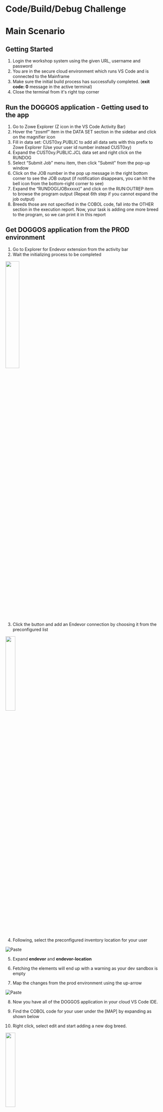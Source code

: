# Code/Build/Debug Challenge
# Main Scenario
## Getting Started

1. Login the workshop system using the given URL, username and password
2. You are in the secure cloud environment which runs VS Code and is connected to the Mainframe
3. Make sure the initial build process has successfully completed. (**exit code: 0** message in the active terminal)
4. Close the terminal from it's right top corner

## Run the DOGGOS application - Getting used to the app
1. Go to Zowe Explorer (Z icon in the VS Code Activity Bar)
2. Hover the “zosmf” item in the DATA SET section in the sidebar and click on the magnifier icon
3. Fill in data set: CUST0xy.PUBLIC to add all data sets with this prefix to Zowe Explorer (Use your user id number instead CUST0xy) 
4. Expand the CUST0xy.PUBLIC.JCL data set and right click on the RUNDOG
5. Select “Submit Job” menu item, then click "Submit" from the pop-up window
6. Click on the JOB number in the pop up message in the right bottom corner to see the JOB output (if notification disappears, you can hit the bell icon from the bottom-right corner to see)
7. Expand the “RUNDOG(JOBxxxxx)” and click on the RUN:OUTREP item to browse the program output (Repeat 6th step if you cannot expand the job output)
8. Breeds those are not specified in the COBOL code, fall into the OTHER section in the execution report. Now, your task is adding one more breed to the program, so we can print it in this report

## Get DOGGOS application from the PROD environment

1. Go to Explorer for Endevor extension from the activity bar
2. Wait the initializing process to be completed

<img src='images/endevor/end5.png' width='30%'>

3. Click the button and add an Endevor connection by choosing it from the preconfigured list

<img src='images/endevor/end6.png' width='25%'>

4. Following, select the preconfigured inventory location for your user

![Paste](images/endevor/end7.png)

5. Expand **endevor** and **endevor-location** 

6. Fetching the elements will end up with a warning as your dev sandbox is empty

7. Map the changes from the prod environment using the up-arrow

![Paste](images/endevor/end10.png)

8. Now you have all of the DOGGOS application in your cloud VS Code IDE.

9. Find the COBOL code for your user under the [MAP] by expanding as shown below

10. Right click, select edit and start adding a new dog breed.

<img src='images/endevor/end11.png' width='25%'>

## Edit the DOGGOS application

1. Copy block of code (lines 59-61)
2. Paste it after line 61 (You can use CTRL+G to jump into the given line number)
3. Change JINGO to another dog breed name (e. g. **HUSKY**) in the whole pasted block of code
4. For HUSKY-INDEX-VALUE change VALUE to 9  (line 63)
5. For OTHER-INDEX-VALUE change VALUE to 10 (line 66)
6. Change PIC 9(1) to PIC 9(2) for OTHER-INDEX-VALUE (line 66)
7. Change OCCURS value to 10 (line 71)
8. Copy block of code (lines 208-210)
9. Paste it after line 210
10. Change JINGO to the dog breed name you picked in step 3 (**HUSKY**) within the pasted block of code
11. Copy block of code (lines 139-142)
12. Paste it after line 142
13. Change JINGO to the dog breed name you picked in step 3 (**HUSKY**) within the pasted block of code
14. Use CTRL+S (or COMMAND+S) to save the changes and bring the file to your sandbox
15. A prompt will ask for the Endevor path to upload the cobol element. Hit enter to approve the pre-filled value

<img src='images/endevor/end14.png' width='40%'>

16. Add your mainframe username as CCID, and add a change comment (e.g 'new breed added').
17. Wait for upload&fetch elements

## Build and link the DOGGOS application

1. Collapse the [MAP] to see your edited COBOL element

![Paste](images/endevor/end15.png)

2. Expand LNK, find the element with your user id, right click and edit

<img src='images/endevor/end16.png' width='30%'>

3. Without any edit, use CTRL+S (or COMMAND+S) to bring the file to your sandbox
4. A prompt will ask for the Endevor path to upload the link element. Hit enter to approve the pre-filled value
5. Add your mainframe username as CCID, and add a comment (e.g 'bring link element').
6. Wait for upload&fetching elements
7. Collapse the [MAP] to see your edited LINK element
8. At this step your Explorer for Endevor tab would look like the following:

![Paste](images/endevor/end17.png)

9. Right click on the DOGGOSXX element under COBOL, select generate in place. This will generate the object modules
    1. Add your mainframe user name as CCID
    2. Add a comment (e.g 'generate object modules')

10. Right click on the DOGGOSXX element under LNK, select generate in place. This will generate the load modules
    1. Add your mainframe user name as CCID
    2. Add a comment (e.g 'generate load modules')


## Run the DOGGOS application AFTER the change is made

1. Go to Zowe Explorer (Z icon in the VS Code Activity Bar)
2. Hover the “zosmf” item in the DATA SET section in the sidebar and click on the magnifier icon.
3. Click on the CUST0xy.PUBLIC.INPUT data set  to edit it
4. Add the following line with the name of the dog breed you chose in the code change (**HUSKY**)

![Change](images/image06.png)

5. Use CTRL+S (or COMMAND+S) to save the change
6. Expand the CUST0xy.PUBLIC.JCL data set and right click on the **NDRUNDOG**
7. Select “Submit Job” menu item, then click "Submit" from the pop-up window
8. Click on the JOB number in the pop up message in the right bottom corner to see the JOB output
9. Expand the “NDRUNDOG(JOBxxxxx)” and click on the RUN:OUTREP item to browse the program output (Repeat 8th step if you cannot expand the job output)

The new dog breed “HUSKY” is listed and the counter reports 11 adopted HUSKY dogs. 🎉

## Debug

1. Let’s introduce a bug in the program data 🙂 Go to the input file again and change the breed from “JINGO” to “JINGA”.
2. Use CTRL+S (or COMMAND+S) to save the change
3. Rerun the application repeating the steps in the previous section (from 6th step) 
4. Open the output file and see that report is wrong, it now contains 0 for JINGO and 6 for the OTHER
5. Let’s debug the program
6. Go to debugger extension by clicking the play icon with a bug

<img src='images/endevor/end19.png' width='30%'>

7. We already have the debugging session preconfigured for DOGGOS application, make sure you choose the one for Endevor from the dropdown

<img src='images/endevor/end20.png' width='30%'>

7. Hit the green play icon to start debugging.
8. You will be asked for your Mainframe password. It is the same as your  mainframe userID. Now the debugger will fetch the extended source and start the session.
8. Now where to put a breakpoint?
9. The report for JINGO breed was wrong, so let’s put a breakpoint where the value is updated. Let’s find the first place in the code by searching for JINGO with Ctrl+F (CMD+F on Mac).
10. We can see that processing for JINGO breed is handled by these variables.
11. Let’s find all instances where JINGO-BREED-NAME by right-clicking on it, selecting Peek> Peek references. Go through the referenced to find where the amount is updated. It will be here around line 240 in extended source.
12. Close the peek references pop-up.
14. The value for OTHER breeds was wrong in the repo. Let’s put there a breakpoint as well
That would be on line 246
15. We now have 2 breakpoints (you can see them in breakpoints section in the bottom left corner):

![Paste](images/endevor/end22.png)

16. Now let’s continue the execution by clicking the play button on the left of the debug toolbar:

<img src='images/endevor/end21.png' width='30%'>

17. We can see that while looping through the breeds the debugger has skipped the breakpoint on line 240 and stopped at line 246

<img src='images/endevor/end23.png' width='40%'>

18. Let’s check the variables. Click on the INP-DOG-BREED, right click and “Add to watch” (line 217)

<img src='images/endevor/end24.png' width='30%'>

19. Do the same for the INP-ADOPTED-AMOUNT variable on line 219 to understand which breed we are analyzing

20. You can see in your watch section the value of the variables (BTW, a quick way is just to hover over a variable name in your extended source and the value will pop up)

<img src='images/image18.png' width='30%'>

21. As you can see we have encountered a wrong breed name “JINGA”, which means that our input file is corrupted! We also never entered a section for the JINGO breed, which means we never actually encountered this breed while parsing.

22. Now we found our problem - wrong breed in the input file :)

23. Stop the debug session by clicking the stop icon from the debugging toolbar.

![Paste](images/endevor/end25.png)
